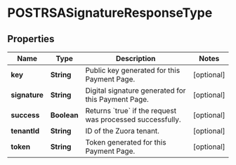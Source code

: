 
# POSTRSASignatureResponseType

## Properties
Name | Type | Description | Notes
------------ | ------------- | ------------- | -------------
**key** | **String** | Public key generated for this Payment Page.  |  [optional]
**signature** | **String** | Digital signature generated for this Payment Page.  |  [optional]
**success** | **Boolean** | Returns &#x60;true&#x60; if the request was processed successfully.  |  [optional]
**tenantId** | **String** | ID of the Zuora tenant.  |  [optional]
**token** | **String** | Token generated for this Payment Page.  |  [optional]



